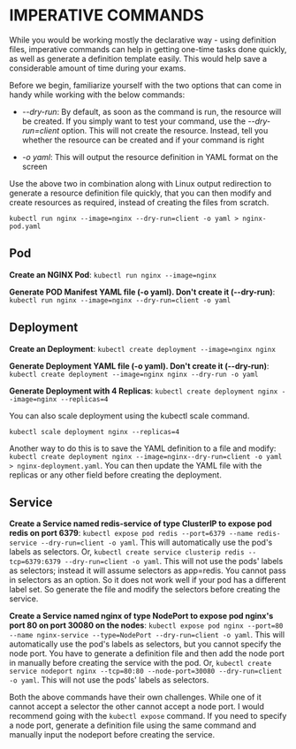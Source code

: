 # IMPERATIVE COMMANDS

While you would be working mostly the declarative way - using definition files, imperative commands can help in getting one-time tasks done quickly, as well as generate a definition template easily. This would help save a considerable amount of time during your exams.

Before we begin, familiarize yourself with the two options that can come in handy while working with the below commands:

- _--dry-run_: By default, as soon as the command is run, the resource will be created. If you simply want to test your command, use the _--dry-run=client_ option. This will not create the resource. Instead, tell you whether the resource can be created and if your command is right

- _-o yaml_: This will output the resource definition in YAML format on the screen

Use the above two in combination along with Linux output redirection to generate a resource definition file quickly, that you can then modify and create resources as required, instead of creating the files from scratch.

`kubectl run nginx --image=nginx --dry-run=client -o yaml > nginx-pod.yaml`

## Pod

**Create an NGINX Pod**: `kubectl run nginx --image=nginx`

**Generate POD Manifest YAML file (-o yaml). Don't create it (--dry-run)**: `kubectl run nginx --image=nginx --dry-run=client -o yaml`

## Deployment

**Create an Deployment**: `kubectl create deployment --image=nginx nginx`

**Generate Deployment YAML file (-o yaml). Don't create it (--dry-run)**: `kubectl create deployment --image=nginx nginx --dry-run -o yaml`

**Generate Deployment with 4 Replicas**: `kubectl create deployment nginx --image=nginx --replicas=4`

You can also scale deployment using the kubectl scale command.

`kubectl scale deployment nginx --replicas=4`

Another way to do this is to save the YAML definition to a file and modify: `kubectl create deployment nginx --image=nginx--dry-run=client -o yaml > nginx-deployment.yaml`. You can then update the YAML file with the replicas or any other field before creating the deployment.

## Service

**Create a Service named redis-service of type ClusterIP to expose pod redis on port 6379**: `kubectl expose pod redis --port=6379 --name redis-service --dry-run=client -o yaml`. This will automatically use the pod's labels as selectors. Or, `kubectl create service clusterip redis --tcp=6379:6379 --dry-run=client -o yaml`. This will not use the pods' labels as selectors; instead it will assume selectors as app=redis. You cannot pass in selectors as an option. So it does not work well if your pod has a different label set. So generate the file and modify the selectors before creating the service.

**Create a Service named nginx of type NodePort to expose pod nginx's port 80 on port 30080 on the nodes**: `kubectl expose pod nginx --port=80 --name nginx-service --type=NodePort --dry-run=client -o yaml`. This will automatically use the pod's labels as selectors, but you cannot specify the node port. You have to generate a definition file and then add the node port in manually before creating the service with the pod. Or, `kubectl create service nodeport nginx --tcp=80:80 --node-port=30080 --dry-run=client -o yaml`. This will not use the pods' labels as selectors.

Both the above commands have their own challenges. While one of it cannot accept a selector the other cannot accept a node port. I would recommend going with the `kubectl expose` command. If you need to specify a node port, generate a definition file using the same command and manually input the nodeport before creating the service.
